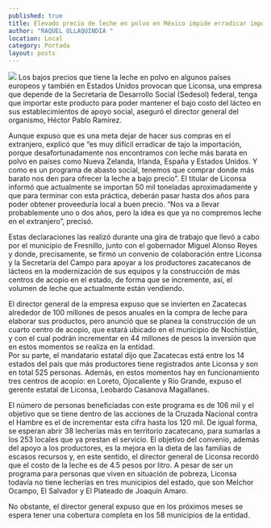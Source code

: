 ```yaml
---
published: true
title: Elevado precio de leche en polvo en México impide erradicar importación de este producto
author: "RAQUEL OLLAQUINDIA "
location: Local
category: Portada
layout: posts
---
```


![](http://i.imgur.com/hYH09hKm.jpg)
Los bajos precios que tiene la leche en polvo en algunos países europeos y también en Estados Unidos provocan que Liconsa, una empresa que depende de la Secretaría de Desarrollo Social (Sedesol) federal, tenga que importar este producto para poder mantener el bajo costo del lácteo en sus establecimientos de apoyo social, aseguró el director general del organismo, Héctor Pablo Ramírez.

Aunque expuso que es una meta dejar de hacer sus compras en el extranjero, explicó que “es muy difícil erradicar de tajo la importación, porque desafortunadamente nos encontramos con leche más barata en polvo en países como Nueva Zelanda, Irlanda, España y Estados Unidos. Y como es un programa de abasto social, tenemos que comprar donde más barato nos den para ofrecer la leche a bajo precio”. 
El titular de Liconsa informó que actualmente se importan 50 mil toneladas aproximadamente y que para terminar con esta práctica, deberán pasar hasta dos años para poder obtener proveeduría local a buen precio.
“Nos va a llevar probablemente uno o dos años, pero la idea es que ya no compremos leche en el extranjero”, precisó.

Estas declaraciones las realizó durante una gira de trabajo que llevó  a cabo por el municipio de Fresnillo, junto con el gobernador Miguel Alonso Reyes y donde, precisamente, se firmó un convenio de colaboración entre Liconsa y la Secretaría del Campo para apoyar a los productores zacatecanos de lácteos en la modernización de sus equipos y la construcción de más centros de acopio en el estado, de forma que se incremente, así, el volumen de leche que actualmente están vendiendo.

El director general de la empresa expuso que se invierten en Zacatecas alrededor de 100 millones de pesos anuales en la compra de leche para elaborar sus productos, pero anunció que se planea la construcción de un cuarto centro de acopio, que estará ubicado en el municipio de Nochistlán, y con el cual podrán incrementar en 44 millones de pesos la inversión que en estos momentos se realiza en la entidad.  
Por su parte, el mandatario estatal dijo que Zacatecas está entre los 14 estados del país que más productores tiene registrados ante Liconsa y son en total 525 personas.
Además, en estos momentos hay en funcionamiento tres centros de acopio: en Loreto, Ojocaliente y Río Grande, expuso el gerente estatal de Liconsa, Leobardo Casanova Magallanes.

El número de personas beneficiadas con este programa es de 106 mil y el objetivo que se tiene dentro de las acciones de la Cruzada Nacional contra el Hambre es el de incrementar esta cifra hasta los 120 mil. De igual forma, se esperan abrir 38 lecherías más en territorio zacatecano, para sumarlas a los 253 locales que ya prestan el servicio.
El objetivo del convenio, además del apoyo a los productores, es la mejora en la dieta de las familias de escasos recursos y, en este sentido, el director general de Liconsa recordó que el costo de la leche es de 4.5 pesos por litro.
A pesar de ser un programa para personas que viven en situación de pobreza, Liconsa todavía no tiene lecherías en tres municipios del estado, que son Melchor Ocampo, El Salvador y El Plateado de Joaquín Amaro. 

No obstante, el director general expuso que en los próximos meses se espera tener una cobertura completa en los 58 municipios de la entidad.
